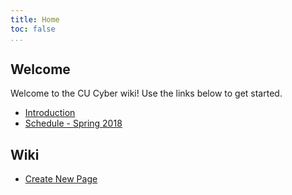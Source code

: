 ```yaml
---
title: Home
toc: false
...
```


## Welcome
Welcome to the CU Cyber wiki! Use the links below to get started.

* [Introduction](intro/introduction)
* [Schedule - Spring 2018](schedule/2018-spring)

## Wiki

* [Create New Page](https://github.com/CUCyber/wiki/new/master)
